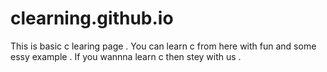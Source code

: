 # clearning.github.io
 This is basic c learing page . You can learn c from here with fun and some essy example . If you wannna learn c then stey with us .
